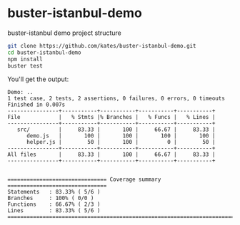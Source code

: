buster-istanbul-demo
====================

buster-istanbul demo project structure

```bash
git clone https://github.com/kates/buster-istanbul-demo.git
cd buster-istanbul-demo
npm install
buster test
```

You'll get the output:

	Demo: ..
	1 test case, 2 tests, 2 assertions, 0 failures, 0 errors, 0 timeouts
	Finished in 0.007s
	----------------+-----------+-----------+-----------+-----------+
	File            |   % Stmts |% Branches |   % Funcs |   % Lines |
	----------------+-----------+-----------+-----------+-----------+
	   src/         |     83.33 |       100 |     66.67 |     83.33 |
	      demo.js   |       100 |       100 |       100 |       100 |
	      helper.js |        50 |       100 |         0 |        50 |
	----------------+-----------+-----------+-----------+-----------+
	All files       |     83.33 |       100 |     66.67 |     83.33 |
	----------------+-----------+-----------+-----------+-----------+


	=============================== Coverage summary ===============================
	Statements   : 83.33% ( 5/6 )
	Branches     : 100% ( 0/0 )
	Functions    : 66.67% ( 2/3 )
	Lines        : 83.33% ( 5/6 )
	================================================================================
